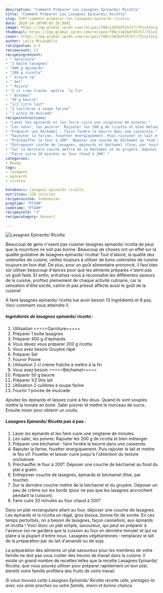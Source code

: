 ```yaml
---
description: "Comment Préparer Les Lasagnes Epinards/ Ricotta"
title: "Comment Préparer Les Lasagnes Epinards/ Ricotta"
slug: 5267-comment-preparer-les-lasagnes-epinards-ricotta
date: 2020-10-20T00:03:39.884Z
image: https://img-global.cpcdn.com/recipes/f80c1102bdfd5757/751x532cq70/lasagnes-epinards-ricotta-photo-principale-de-la-recette.jpg
thumbnail: https://img-global.cpcdn.com/recipes/f80c1102bdfd5757/751x532cq70/lasagnes-epinards-ricotta-photo-principale-de-la-recette.jpg
cover: https://img-global.cpcdn.com/recipes/f80c1102bdfd5757/751x532cq70/lasagnes-epinards-ricotta-photo-principale-de-la-recette.jpg
author: Leila McLaughlin
ratingvalue: 4.5
reviewcount: 13
recipeingredient:
- " Garniture"
- "1 boîte lasagnes"
- "400 g dpinards"
- "200 g ricotta"
- " Gruyre rp"
- " Sel"
- " Poivre"
- "2 cl crme frache  mettre  la fin"
- " Bchamel"
- "50 g beurre"
- "1/2 litre lait"
- "2 cuillères à soupe farine"
- "1 pince de muscade"
recipeinstructions:
- "Laver les épinards et les faire cuire une vingtaine de minutes."
- "Les saler, les poivrer. Rajouter les 200 g de ricotta et bien mélanger."
- "Préparer une béchamel : faire fondre le beurre dans une casserole."
- "Rajouter la farine, fouetter énergiquement. Puis rajouter le lait et mettre le feu vif. Fouetter et laisser cuire jusqu&#39;à l&#39;obtention du texture onctueuse."
- "Préchauffer le four à 200°. Déposer une couche de béchamel au fond du plat à gratin."
- "Entreposer couche de lasagnes, épinards et béchamel (fine, par touche)."
- "Sur la dernière couche mettre de la béchamel et du gruyère. Déposer un peu de crème sur les bords (pour ne pas que les lasagnes accrochent pendant la cuisson)."
- "Faire cuire 20 minutes au four chaud à 200°."
categories:
- Resep
tags:
- lasagnes
- epinards
- ricotta

katakunci: lasagnes epinards ricotta 
nutrition: 128 calories
recipecuisine: Indonesian
preptime: "PT34M"
cooktime: "PT44M"
recipeyield: "3"
recipecategory: Dessert

---
```



![Lasagnes Epinards/ Ricotta](https://img-global.cpcdn.com/recipes/f80c1102bdfd5757/751x532cq70/lasagnes-epinards-ricotta-photo-principale-de-la-recette.jpg)

Beaucoup de gens n'osent pas cuisiner lasagnes epinards/ ricotta de peur que la nourriture ne soit pas bonne. Beaucoup de choses ont un effet sur la qualité gustative de lasagnes epinards/ ricotta! Tout d'abord, la qualité des ustensiles de cuisine, veillez toujours à utiliser de bons ustensiles de cuisine toujours en bon état. De plus, pour un goût alimentaire prononcé, il faut bien sûr utiliser beaucoup d'épices pour que les aliments préparés n'aient pas un goût fade. Et enfin, entraînez-vous à reconnaître les différentes saveurs de la cuisine, profitez pleinement de chaque activité culinaire, car la sensation d'être excité, calme et pas pressé affecte aussi le goût de la cuisine!

<!--inarticleads1-->

À faire lasagnes epinards/ ricotta tue avoir besoin 13 Ingrédients et 8 pas. Voici comment vous atteindre il.

##### Ingrédients de lasagnes epinards/ ricotta :

1. Utilisation  =====Garniture=====
1. Préparer 1 boîte lasagnes
1. Préparer 400 g d&#39;épinards
1. Vous devez vous préparer 200 g ricotta
1. Vous avez besoin  Gruyère râpé
1. Préparer  Sel
1. Fournir  Poivre
1. Utilisation 2 cl crème fraîche à mettre à la fin
1. Vous avez besoin  =====Béchamel=====
1. Préparer 50 g beurre
1. Préparer 1/2 litre lait
1. Utilisation 2 cuillères à soupe farine
1. Fournir 1 pincée de muscade


Ajoutez les épinards et laissez cuire à feu doux. Quand ils sont souples mettre la tomate en boite. Saler poivrer et mettre le morceau de sucre. Ensuite mixer pour obtenir un coulis. 

<!--inarticleads2-->

##### Lasagnes Epinards/ Ricotta pas à pas :

1. Laver les épinards et les faire cuire une vingtaine de minutes.
1. Les saler, les poivrer. Rajouter les 200 g de ricotta et bien mélanger.
1. Préparer une béchamel : faire fondre le beurre dans une casserole.
1. Rajouter la farine, fouetter énergiquement. Puis rajouter le lait et mettre le feu vif. Fouetter et laisser cuire jusqu&#39;à l&#39;obtention du texture onctueuse.
1. Préchauffer le four à 200°. Déposer une couche de béchamel au fond du plat à gratin.
1. Entreposer couche de lasagnes, épinards et béchamel (fine, par touche).
1. Sur la dernière couche mettre de la béchamel et du gruyère. Déposer un peu de crème sur les bords (pour ne pas que les lasagnes accrochent pendant la cuisson).
1. Faire cuire 20 minutes au four chaud à 200°.


Dans un plat rectangulaire allant au four, déposer une couche de lasagnes. Les épinards et la ricotta un régal, gros bisous, bonne fin de soirée. En ces temps perturbés, on a besoin de lasagnes, façon cannelloni, aux épinards et ricotta ! Voici donc un plat simple, savoureux, qui peut se préparer à l&#39;avance (on ne gardera que la cuisson au four en dernière minute) et qui va plaire à la plupart d&#39;entre nous. Lasagnes végétariennes : remplacez le lait de la préparation par du lait d&#39;amande ou de soja. 

<!--inarticleads1-->

<p>
La préparation des aliments un plat savoureux pour les membres de votre famille ne doit pas vous coûter des heures de travail dans la cuisine. Il existe un grand nombre de recettes telles que la recette Lasagnes Epinards/ Ricotta, que vous pouvez utiliser pour préparer rapidement un bon plat, bientôt votre famille profitera des fruits de votre travail.
</p>

<p>
<i>Si vous trouvez cette Lasagnes Epinards/ Ricotta recette utile, partagez-la avec vos amis proches ou votre famille, merci et bonne chance.</i>
</p>

